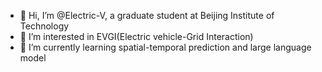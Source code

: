 - 👋 Hi, I’m @Electric-V, a graduate student at Beijing Institute of Technology
- 👀 I’m interested in EVGI(Electric vehicle-Grid Interaction)
- 🌱 I’m currently learning spatial-temporal prediction and large language model

<!---
Electric-V/Electric-V is a ✨ special ✨ repository because its `README.md` (this file) appears on your GitHub profile.
You can click the Preview link to take a look at your changes.
--->
